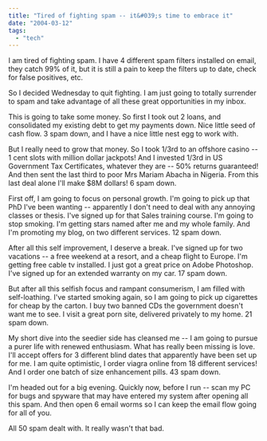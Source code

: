 ```yaml
---
title: "Tired of fighting spam -- it&#039;s time to embrace it"
date: "2004-03-12"
tags: 
  - "tech"
---
```


I am tired of fighting spam. I have 4 different spam filters installed on email, they catch 99% of it, but it is still a pain to keep the filters up to date, check for false positives, etc.

So I decided Wednesday to quit fighting. I am just going to totally surrender to spam and take advantage of all these great opportunities in my inbox.

This is going to take some money. So first I took out 2 loans, and consolidated my existing debt to get my payments down. Nice little seed of cash flow. 3 spam down, and I have a nice little nest egg to work with.

But I really need to grow that money. So I took 1/3rd to an offshore casino -- 1 cent slots with million dollar jackpots! And I invested 1/3rd in US Government Tax Certificates, whatever they are -- 50% returns guaranteed! And then sent the last third to poor Mrs Mariam Abacha in Nigeria. From this last deal alone I'll make $8M dollars! 6 spam down.

First off, I am going to focus on personal growth. I'm going to pick up that PhD I've been wanting -- apparently I don't need to deal with any annoying classes or thesis. I've signed up for that Sales training course. I'm going to stop smoking. I'm getting stars named after me and my whole family. And I'm promoting my blog, on two different services. 12 spam down.

After all this self improvement, I deserve a break. I've signed up for two vacations -- a free weekend at a resort, and a cheap flight to Europe. I'm getting free cable tv installed. I just got a great price on Adobe Photoshop. I've signed up for an extended warranty on my car. 17 spam down.

But after all this selfish focus and rampant consumerism, I am filled with self-loathing. I've started smoking again, so I am going to pick up cigarettes for cheap by the carton. I buy two banned CDs the government doesn't want me to see. I visit a great porn site, delivered privately to my home. 21 spam down.

My short dive into the seedier side has cleansed me -- I am going to pursue a purer life with renewed enthusiasm. What has really been missing is love. I'll accept offers for 3 different blind dates that apparently have been set up for me. I am quite optimistic, I order viagra online from 18 different services! And I order one batch of size enhancement pills. 43 spam down.

I'm headed out for a big evening. Quickly now, before I run -- scan my PC for bugs and spyware that may have entered my system after opening all this spam. And then open 6 email worms so I can keep the email flow going for all of you.

All 50 spam dealt with. It really wasn't that bad.
